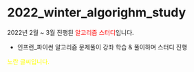# 2022_winter_algorighm_study

2022년 2월 ~ 3월 진행된 <span style="color:red">알고리즘 스터디</span>입니다.

- 인프런_파이썬 알고리즘 문제풀이 강좌 학습 & 풀이하며 스터디 진행


<span style="color:yellow">노란 글씨입니다.</span>
